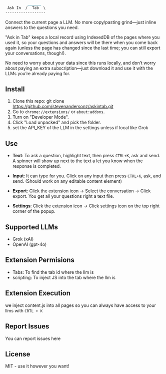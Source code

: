 ```markdown
          ______
 Ask In  /  Tab  \
------------------ 
```
Connect the current page a LLM. No more copy/pasting grind—just inline answers to the questions you need.

"Ask in Tab" keeps a local record using IndexedDB of the pages where you used it, so your questions and answers will be there when you come back again (unless the page has changed since the last time; you can still export your conversations, though!).

No need to worry about your data since this runs locally, and don’t worry about paying an extra subscription—just download it and use it with the LLMs you’re already paying for.

## Install
1. Clone this repo: git clone https://github.com/stevenandersonz/askintab.git
2. Go to `chrome://extensions/` or `about:addons`.
3. Turn on "Developer Mode".
4. Click "Load unpacked" and pick the folder.
5. set the API_KEY of the LLM in the settings unless if local like Grok

## Use
- **Text**: To ask a question, highlight text, then press `CTRL+K`, ask and send. A spinner will show up next to the text a let you know when the response is completed.

- **Input**: It can type for you. Click on any input then press `CTRL+K`, ask, and send. (Should work on any editable content element)

- **Export**: Click the extension icon -> Select the conversation -> Click export. You get all your questions right a text file.

- **Settings**: Click the extension icon -> Click settings icon on the top right corner of the popup.

## Supported LLMs
- Grok (xAI) 
- OpenAI (gpt-4o)

## Extension Permisions
  - Tabs: To find the tab id where the llm is
  - scripting:  To inject JS into the tab where the llm is

## Extension Execution
  we inject content.js into all pages so you can always have access to your llms with `CRTL + K`

## Report Issues
You can report issues here 

## License
MIT - use it however you want!